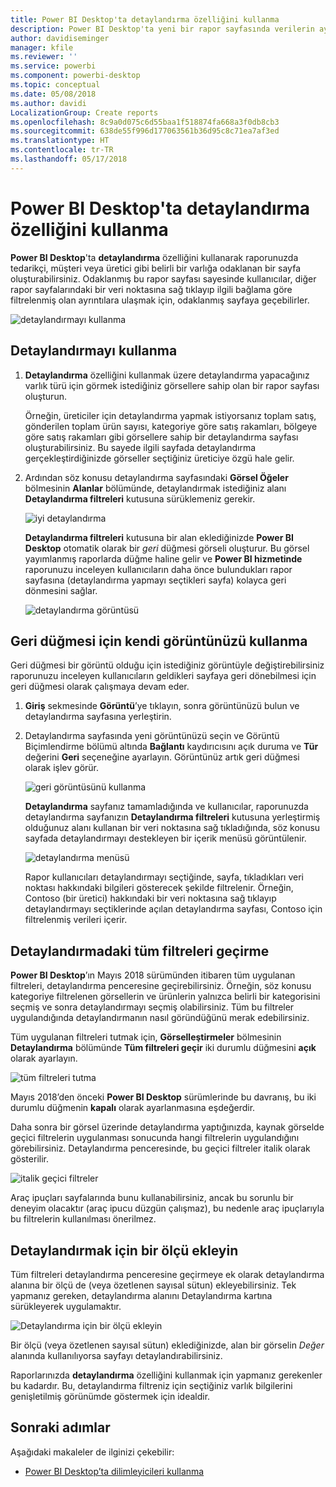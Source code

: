 ```yaml
---
title: Power BI Desktop'ta detaylandırma özelliğini kullanma
description: Power BI Desktop'ta yeni bir rapor sayfasında verilerin ayrıntılarına gitmeyi öğrenin
author: davidiseminger
manager: kfile
ms.reviewer: ''
ms.service: powerbi
ms.component: powerbi-desktop
ms.topic: conceptual
ms.date: 05/08/2018
ms.author: davidi
LocalizationGroup: Create reports
ms.openlocfilehash: 8c9a0d075c6d55baa1f518874fa668a3f0db8cb3
ms.sourcegitcommit: 638de55f996d177063561b36d95c8c71ea7af3ed
ms.translationtype: HT
ms.contentlocale: tr-TR
ms.lasthandoff: 05/17/2018
---
```

# <a name="use-drillthrough-in-power-bi-desktop"></a>Power BI Desktop'ta detaylandırma özelliğini kullanma
**Power BI Desktop**'ta **detaylandırma** özelliğini kullanarak raporunuzda tedarikçi, müşteri veya üretici gibi belirli bir varlığa odaklanan bir sayfa oluşturabilirsiniz. Odaklanmış bu rapor sayfası sayesinde kullanıcılar, diğer rapor sayfalarındaki bir veri noktasına sağ tıklayıp ilgili bağlama göre filtrelenmiş olan ayrıntılara ulaşmak için, odaklanmış sayfaya geçebilirler.

![detaylandırmayı kullanma](media/desktop-drillthrough/drillthrough_01.png)

## <a name="using-drillthrough"></a>Detaylandırmayı kullanma
1. **Detaylandırma** özelliğini kullanmak üzere detaylandırma yapacağınız varlık türü için görmek istediğiniz görsellere sahip olan bir rapor sayfası oluşturun. 

    Örneğin, üreticiler için detaylandırma yapmak istiyorsanız toplam satış, gönderilen toplam ürün sayısı, kategoriye göre satış rakamları, bölgeye göre satış rakamları gibi görsellere sahip bir detaylandırma sayfası oluşturabilirsiniz. Bu sayede ilgili sayfada detaylandırma gerçekleştirdiğinizde görseller seçtiğiniz üreticiye özgü hale gelir.

2. Ardından söz konusu detaylandırma sayfasındaki **Görsel Öğeler** bölmesinin **Alanlar** bölümünde, detaylandırmak istediğiniz alanı **Detaylandırma filtreleri** kutusuna sürüklemeniz gerekir.

    ![iyi detaylandırma](media/desktop-drillthrough/drillthrough_02.png)

    **Detaylandırma filtreleri** kutusuna bir alan eklediğinizde **Power BI Desktop** otomatik olarak bir *geri* düğmesi görseli oluşturur. Bu görsel yayımlanmış raporlarda düğme haline gelir ve **Power BI hizmetinde** raporunuzu inceleyen kullanıcıların daha önce bulundukları rapor sayfasına (detaylandırma yapmayı seçtikleri sayfa) kolayca geri dönmesini sağlar.

    ![detaylandırma görüntüsü](media/desktop-drillthrough/drillthrough_03.png)

## <a name="use-your-own-image-for-a-back-button"></a>Geri düğmesi için kendi görüntünüzü kullanma    
 Geri düğmesi bir görüntü olduğu için istediğiniz görüntüyle değiştirebilirsiniz raporunuzu inceleyen kullanıcıların geldikleri sayfaya geri dönebilmesi için geri düğmesi olarak çalışmaya devam eder.

1. **Giriş** sekmesinde **Görüntü**’ye tıklayın, sonra görüntünüzü bulun ve detaylandırma sayfasına yerleştirin.
2. Detaylandırma sayfasında yeni görüntünüzü seçin ve Görüntü Biçimlendirme bölümü altında **Bağlantı** kaydırıcısını açık duruma ve **Tür** değerini **Geri** seçeneğine ayarlayın. Görüntünüz artık geri düğmesi olarak işlev görür.

    ![geri görüntüsünü kullanma](media/desktop-drillthrough/drillthrough_05.png)

    **Detaylandırma** sayfanız tamamladığında ve kullanıcılar, raporunuzda detaylandırma sayfanızın **Detaylandırma filtreleri** kutusuna yerleştirmiş olduğunuz alanı kullanan bir veri noktasına sağ tıkladığında, söz konusu sayfada detaylandırmayı destekleyen bir içerik menüsü görüntülenir.

    ![detaylandırma menüsü](media/desktop-drillthrough/drillthrough_04.png)

    Rapor kullanıcıları detaylandırmayı seçtiğinde, sayfa, tıkladıkları veri noktası hakkındaki bilgileri gösterecek şekilde filtrelenir. Örneğin, Contoso (bir üretici) hakkındaki bir veri noktasına sağ tıklayıp detaylandırmayı seçtiklerinde açılan detaylandırma sayfası, Contoso için filtrelenmiş verileri içerir.

## <a name="pass-all-filters-in-drillthrough"></a>Detaylandırmadaki tüm filtreleri geçirme

**Power BI Desktop**’ın Mayıs 2018 sürümünden itibaren tüm uygulanan filtreleri, detaylandırma penceresine geçirebilirsiniz. Örneğin, söz konusu kategoriye filtrelenen görsellerin ve ürünlerin yalnızca belirli bir kategorisini seçmiş ve sonra detaylandırmayı seçmiş olabilirsiniz. Tüm bu filtreler uygulandığında detaylandırmanın nasıl göründüğünü merak edebilirsiniz.

Tüm uygulanan filtreleri tutmak için, **Görselleştirmeler** bölmesinin **Detaylandırma** bölümünde **Tüm filtreleri geçir** iki durumlu düğmesini **açık** olarak ayarlayın. 

![tüm filtreleri tutma](media/desktop-drillthrough/drillthrough_06.png)

Mayıs 2018’den önceki **Power BI Desktop** sürümlerinde bu davranış, bu iki durumlu düğmenin **kapalı** olarak ayarlanmasına eşdeğerdir.

Daha sonra bir görsel üzerinde detaylandırma yaptığınızda, kaynak görselde geçici filtrelerin uygulanması sonucunda hangi filtrelerin uygulandığını görebilirsiniz. Detaylandırma penceresinde, bu geçici filtreler italik olarak gösterilir. 

![italik geçici filtreler](media/desktop-drillthrough/drillthrough_07.png)

Araç ipuçları sayfalarında bunu kullanabilirsiniz, ancak bu sorunlu bir deneyim olacaktır (araç ipucu düzgün çalışmaz), bu nedenle araç ipuçlarıyla bu filtrelerin kullanılması önerilmez.

## <a name="add-a-measure-to-drillthrough"></a>Detaylandırmak için bir ölçü ekleyin

Tüm filtreleri detaylandırma penceresine geçirmeye ek olarak detaylandırma alanına bir ölçü de (veya özetlenen sayısal sütun) ekleyebilirsiniz. Tek yapmanız gereken, detaylandırma alanını Detaylandırma kartına sürükleyerek uygulamaktır. 

![Detaylandırma için bir ölçü ekleyin](media/desktop-drillthrough/drillthrough_08.png)

Bir ölçü (veya özetlenen sayısal sütun) eklediğinizde, alan bir görselin *Değer* alanında kullanılıyorsa sayfayı detaylandırabilirsiniz.

Raporlarınızda **detaylandırma** özelliğini kullanmak için yapmanız gerekenler bu kadardır. Bu, detaylandırma filtreniz için seçtiğiniz varlık bilgilerini genişletilmiş görünümde göstermek için idealdir.

## <a name="next-steps"></a>Sonraki adımlar

Aşağıdaki makaleler de ilginizi çekebilir:

* [Power BI Desktop’ta dilimleyicileri kullanma](desktop-slicers.md)

